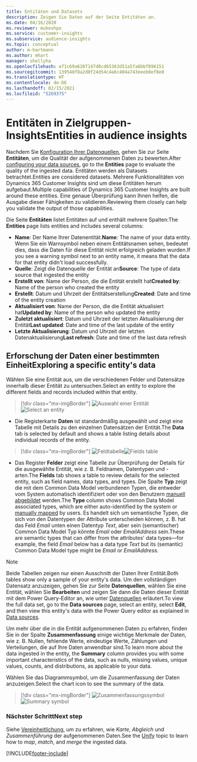 ```yaml
---
title: Entitäten und Datasets
description: Zeigen Sie Daten auf der Seite Entitäten an.
ms.date: 04/16/2020
ms.reviewer: mukeshpo
ms.service: customer-insights
ms.subservice: audience-insights
ms.topic: conceptual
author: m-hartmann
ms.author: mhart
manager: shellyha
ms.openlocfilehash: e71c69a6207147d8cd65363d51a5fa6bbf896151
ms.sourcegitcommit: 139548f8a2d0f24d54c4a6c404a743eeeb8ef8e0
ms.translationtype: HT
ms.contentlocale: de-DE
ms.lasthandoff: 02/15/2021
ms.locfileid: "5269375"
---
```

# <a name="entities-in-audience-insights"></a><span data-ttu-id="cdb8b-103">Entitäten in Zielgruppen-Insights</span><span class="sxs-lookup"><span data-stu-id="cdb8b-103">Entities in audience insights</span></span>

<span data-ttu-id="cdb8b-104">Nachdem Sie [Konfiguration Ihrer Datenquellen](data-sources.md), gehen Sie zur Seite **Entitäten**, um die Qualität der aufgenommenen Daten zu bewerten.</span><span class="sxs-lookup"><span data-stu-id="cdb8b-104">After [configuring your data sources](data-sources.md), go to the **Entities** page to evaluate the quality of the ingested data.</span></span> <span data-ttu-id="cdb8b-105">Entitäten werden als Datasets betrachtet.</span><span class="sxs-lookup"><span data-stu-id="cdb8b-105">Entities are considered datasets.</span></span> <span data-ttu-id="cdb8b-106">Mehrere Funktionalitäten von Dynamics 365 Customer Insights sind um diese Entitäten herum aufgebaut.</span><span class="sxs-lookup"><span data-stu-id="cdb8b-106">Multiple capabilities of Dynamics 365 Customer Insights are built around these entities.</span></span> <span data-ttu-id="cdb8b-107">Eine genaue Überprüfung kann Ihnen helfen, die Ausgabe dieser Fähigkeiten zu validieren.</span><span class="sxs-lookup"><span data-stu-id="cdb8b-107">Reviewing them closely can help you validate the output of those capabilities.</span></span>

<span data-ttu-id="cdb8b-108">Die Seite **Entitäten** listet Entitäten auf und enthält mehrere Spalten:</span><span class="sxs-lookup"><span data-stu-id="cdb8b-108">The **Entities** page lists entities and includes several columns:</span></span>

- <span data-ttu-id="cdb8b-109">**Name**: Der Name Ihrer Datenentität.</span><span class="sxs-lookup"><span data-stu-id="cdb8b-109">**Name**: The name of your data entity.</span></span> <span data-ttu-id="cdb8b-110">Wenn Sie ein Warnsymbol neben einem Entitätsnamen sehen, bedeutet dies, dass die Daten für diese Entität nicht erfolgreich geladen wurden.</span><span class="sxs-lookup"><span data-stu-id="cdb8b-110">If you see a warning symbol next to an entity name, it means that the data for that entity didn't load successfully.</span></span>
- <span data-ttu-id="cdb8b-111">**Quelle**: Zeigt die Datenquelle der Entität an</span><span class="sxs-lookup"><span data-stu-id="cdb8b-111">**Source**: The type of data source that ingested the entity</span></span>
- <span data-ttu-id="cdb8b-112">**Erstellt von**: Name der Person, die die Entität erstellt hat</span><span class="sxs-lookup"><span data-stu-id="cdb8b-112">**Created by**: Name of the person who created the entity</span></span>
- <span data-ttu-id="cdb8b-113">**Erstellt**: Datum und Uhrzeit der Entitätserstellung</span><span class="sxs-lookup"><span data-stu-id="cdb8b-113">**Created**: Date and time of the entity creation</span></span>
- <span data-ttu-id="cdb8b-114">**Aktualisiert von**: Name der Person, die die Entität aktualisiert hat</span><span class="sxs-lookup"><span data-stu-id="cdb8b-114">**Updated by**: Name of the person who updated the entity</span></span>
- <span data-ttu-id="cdb8b-115">**Zuletzt aktualisiert**: Datum und Uhrzeit der letzten Aktualisierung der Entität</span><span class="sxs-lookup"><span data-stu-id="cdb8b-115">**Last updated**: Date and time of the last update of the entity</span></span>
- <span data-ttu-id="cdb8b-116">**Letzte Aktualisierung**: Datum und Uhrzeit der letzten Datenaktualisierung</span><span class="sxs-lookup"><span data-stu-id="cdb8b-116">**Last refresh**: Date and time of the last data refresh</span></span>

## <a name="exploring-a-specific-entitys-data"></a><span data-ttu-id="cdb8b-117">Erforschung der Daten einer bestimmten Einheit</span><span class="sxs-lookup"><span data-stu-id="cdb8b-117">Exploring a specific entity's data</span></span>

<span data-ttu-id="cdb8b-118">Wählen Sie eine Entität aus, um die verschiedenen Felder und Datensätze innerhalb dieser Entität zu untersuchen.</span><span class="sxs-lookup"><span data-stu-id="cdb8b-118">Select an entity to explore the different fields and records included within that entity.</span></span>

> [!div class="mx-imgBorder"]
> <span data-ttu-id="cdb8b-119">![Auswahl einer Entität](media/data-manager-entities-data.png "Wählen Sie eine Entität")</span><span class="sxs-lookup"><span data-stu-id="cdb8b-119">![Select an entity](media/data-manager-entities-data.png "Select an entity")</span></span>

- <span data-ttu-id="cdb8b-120">Die Registerkarte **Daten** ist standardmäßig ausgewählt und zeigt eine Tabelle mit Details zu den einzelnen Datensätzen der Entität.</span><span class="sxs-lookup"><span data-stu-id="cdb8b-120">The **Data** tab is selected by default and shows a table listing details about individual records of the entity.</span></span>

> [!div class="mx-imgBorder"]
> <span data-ttu-id="cdb8b-121">![Feldtabelle](media/data-manager-entities-fields.PNG "Tabelle Felder")</span><span class="sxs-lookup"><span data-stu-id="cdb8b-121">![Fields table](media/data-manager-entities-fields.PNG "Fields table")</span></span>

- <span data-ttu-id="cdb8b-122">Das Register **Felder** zeigt eine Tabelle zur Überprüfung der Details für die ausgewählte Entität, wie z. B. Feldnamen, Datentypen und -arten.</span><span class="sxs-lookup"><span data-stu-id="cdb8b-122">The **Fields** tab shows a table to review details for the selected entity, such as field names, data types, and types.</span></span> <span data-ttu-id="cdb8b-123">Die Spalte **Typ** zeigt die mit dem Common Data Model verbundenen Typen, die entweder vom System automatisch identifiziert oder von den Benutzern [manuell abgebildet](map-entities.md) werden.</span><span class="sxs-lookup"><span data-stu-id="cdb8b-123">The **Type** column shows Common Data Model associated types, which are either auto-identified by the system or [manually mapped](map-entities.md) by users.</span></span> <span data-ttu-id="cdb8b-124">Es handelt sich um semantische Typen, die sich von den Datentypen der Attribute unterscheiden können, z. B. hat das Feld *Email* unten einen Datentyp *Text*, aber sein (semantischer) Common Data Model Typ könnte *Email* oder *EmailAddress* sein.</span><span class="sxs-lookup"><span data-stu-id="cdb8b-124">These are semantic types that can differ from the attributes' data types—for example, the field *Email* below has a data type *Text* but its (semantic) Common Data Model type might be *Email* or *EmailAddress*.</span></span>

> [!NOTE]
> <span data-ttu-id="cdb8b-125">Beide Tabellen zeigen nur einen Ausschnitt der Daten Ihrer Entität.</span><span class="sxs-lookup"><span data-stu-id="cdb8b-125">Both tables show only a sample of your entity's data.</span></span> <span data-ttu-id="cdb8b-126">Um den vollständigen Datensatz anzuzeigen, gehen Sie zur Seite **Datenquellen**, wählen Sie eine Entität, wählen Sie **Bearbeiten** und zeigen Sie dann die Daten dieser Entität mit dem Power Query-Editor an, wie unter [Datenquellen](data-sources.md) erläutert.</span><span class="sxs-lookup"><span data-stu-id="cdb8b-126">To view the full data set, go to the **Data sources** page, select an entity, select **Edit**, and then view this entity's data with the Power Query editor as explained in [Data sources](data-sources.md).</span></span>

<span data-ttu-id="cdb8b-127">Um mehr über die in die Entität aufgenommenen Daten zu erfahren, finden Sie in der Spalte **Zusammenfassung** einige wichtige Merkmale der Daten, wie z. B. Nullen, fehlende Werte, eindeutige Werte, Zählungen und Verteilungen, die auf Ihre Daten anwendbar sind.</span><span class="sxs-lookup"><span data-stu-id="cdb8b-127">To learn more about the data ingested in the entity, the **Summary** column provides you with some important characteristics of the data, such as nulls, missing values, unique values, counts, and distributions, as applicable to your data.</span></span>

<span data-ttu-id="cdb8b-128">Wählen Sie das Diagrammsymbol, um die Zusammenfassung der Daten anzuzeigen.</span><span class="sxs-lookup"><span data-stu-id="cdb8b-128">Select the chart icon to see the summary of the data.</span></span>

> [!div class="mx-imgBorder"]
> <span data-ttu-id="cdb8b-129">![Zusammenfassungssymbol](media/data-manager-entities-summary.png "Daten-Zusammenfassungstabelle")</span><span class="sxs-lookup"><span data-stu-id="cdb8b-129">![Summary symbol](media/data-manager-entities-summary.png "Data summary table")</span></span>

### <a name="next-step"></a><span data-ttu-id="cdb8b-130">Nächster Schritt</span><span class="sxs-lookup"><span data-stu-id="cdb8b-130">Next step</span></span>

<span data-ttu-id="cdb8b-131">Siehe [Vereinheitlichung](data-unification.md), um zu erfahren, wie *Karte*, *Abgleich* und *Zusammenführung* der aufgenommenen Daten.</span><span class="sxs-lookup"><span data-stu-id="cdb8b-131">See the [Unify](data-unification.md) topic to learn how to *map*, *match*, and *merge* the ingested data.</span></span>


[!INCLUDE[footer-include](../includes/footer-banner.md)]